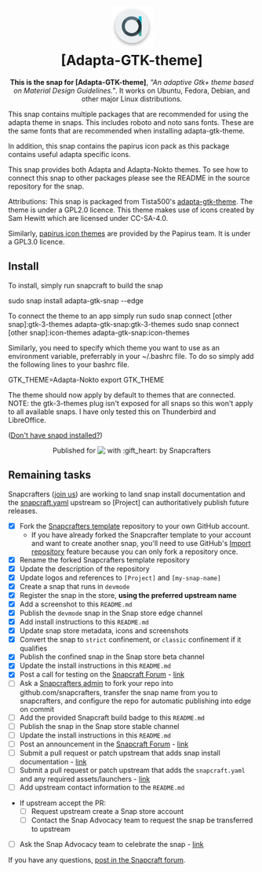 <h1 align="center">
  <img src="https://github.com/adapta-project/adapta-github-resources/raw/master/images/logo_thumb.png" alt="Project">
  <br />
  [Adapta-GTK-theme]
</h1>

<p align="center"><b>This is the snap for [Adapta-GTK-theme]</b>, <i>"An adaptive Gtk+ theme based on Material Design Guidelines."</i>. It works on Ubuntu, Fedora, Debian, and other major Linux
distributions.

This snap contains multiple packages that are recommended for using the
adapta theme in snaps. This includes roboto and noto sans fonts. These are
the same fonts that are recommended when installing adapta-gtk-theme.

In addition, this snap contains the papirus icon pack as this package
contains useful adapta specific icons.

This snap provides both Adapta and Adapta-Nokto themes. To see how to
connect this snap to other packages please see the README in the source
repository for the snap.

Attributions:
This snap is packaged from Tista500's <a href="https://github.com/adapta-project/adapta-gtk-theme">adapta-gtk-theme</a>. The theme is under a GPL2.0 licence.
This theme makes use of icons created by Sam Hewitt which are licensed under CC-SA-4.0.

Similarly, <a href="https://github.com/PapirusDevelopmentTeam/papirus-icon-theme">papirus icon themes</a> are provided by the Papirus team. It is under a GPL3.0 licence.

</p>

<!-- Uncomment and modify this when you are provided a build status badge
<p align="center">
<a href="https://build.snapcraft.io/user/snapcrafters/fork-and-rename-me"><img src="https://build.snapcraft.io/badge/snapcrafters/fork-and-rename-me.svg" alt="Snap Status"></a>
</p>
-->

## Install

To install, simply run snapcraft to build the snap

sudo snap install adapta-gtk-snap --edge

To connect the theme to an app simply run 
sudo snap connect [other snap]:gtk-3-themes adapta-gtk-snap:gtk-3-themes 
sudo snap connect [other snap]:icon-themes adapta-gtk-snap:icon-themes

Similarly, you need to specify which theme you want to use as an environment
variable, preferrably in your ~/.bashrc file. To do so simply add the following
lines to your bashrc file.

GTK_THEME=Adapta-Nokto
export GTK_THEME

The theme should now apply by default to themes that are connected.
NOTE: the gtk-3-themes plug isn't exposed for all snaps so this won't apply
to all available snaps. I have only tested this on Thunderbird and LibreOffice.

([Don't have snapd installed?](https://snapcraft.io/docs/core/install))

<!-- Uncomment and modify this when you have a screenshot
![my-snap-name](screenshot.png?raw=true "my-snap-name")
-->

<p align="center">Published for <img src="http://anything.codes/slack-emoji-for-techies/emoji/tux.png" align="top" width="24" /> with :gift_heart: by Snapcrafters</p>

## Remaining tasks

Snapcrafters ([join us](https://forum.snapcraft.io/t/join-snapcrafters/1325)) 
are working to land snap install documentation and
the [snapcraft.yaml](https://github.com/snapcrafters/fork-and-rename-me/blob/master/snap/snapcraft.yaml)
upstream so [Project] can authoritatively publish future releases.

  - [x] Fork the [Snapcrafters template](https://github.com/snapcrafters/fork-and-rename-me) repository to your own GitHub account.
    - If you have already forked the Snapcrafter template to your account and want to create another snap, you'll need to use GitHub's [Import repository](https://github.com/new/import) feature because you can only fork a repository once.
  - [x] Rename the forked Snapcrafters template repository
  - [x] Update the description of the repository
  - [x] Update logos and references to `[Project]` and `[my-snap-name]`
  - [x] Create a snap that runs in `devmode`
  - [x] Register the snap in the store, **using the preferred upstream name**
  - [x] Add a screenshot to this `README.md`
  - [x] Publish the `devmode` snap in the Snap store edge channel
  - [x] Add install instructions to this `README.md`
  - [x] Update snap store metadata, icons and screenshots
  - [x] Convert the snap to `strict` confinement, or `classic` confinement if it qualifies
  - [x] Publish the confined snap in the Snap store beta channel
  - [x] Update the install instructions in this `README.md`
  - [x] Post a call for testing on the [Snapcraft Forum](https://forum.snapcraft.io) - [link](https://forum.snapcraft.io/t/call-for-testing-adapta-gtk-snap/7552)
  - [ ] Ask a [Snapcrafters admin](https://github.com/orgs/snapcrafters/people?query=%20role%3Aowner) to fork your repo into github.com/snapcrafters, transfer the snap name from you to snapcrafters, and configure the repo for automatic publishing into edge on commit
  - [ ] Add the provided Snapcraft build badge to this `README.md`
  - [ ] Publish the snap in the Snap store stable channel
  - [ ] Update the install instructions in this `README.md`
  - [ ] Post an announcement in the [Snapcraft Forum](https://forum.snapcraft.io) - [link]()
  - [ ] Submit a pull request or patch upstream that adds snap install documentation - [link]()
  - [ ] Submit a pull request or patch upstream that adds the `snapcraft.yaml` and any required assets/launchers - [link]()
  - [ ] Add upstream contact information to the `README.md`  
  - If upstream accept the PR:
    - [ ] Request upstream create a Snap store account
    - [ ] Contact the Snap Advocacy team to request the snap be transferred to upstream
  - [ ] Ask the Snap Advocacy team to celebrate the snap - [link]()

If you have any questions, [post in the Snapcraft forum](https://forum.snapcraft.io).

<!-- 
## The Snapcrafters

| [![Your Name](http://gravatar.com/avatar/bc0bced65e963eb5c3a16cab8b004431/?s=128)](https://github.com/yourname/) |
| :---: |
| [Your Name](https://github.com/yourname/) |
--> 

<!-- Uncomment and modify this when you have upstream contacts
## Upstream

| [![Upstream Name](http://gravatar.com/avatar/bc0bced65e963eb5c3a16cab8b004431?s=128)](https://github.com/upstreamname) |
| :---: |
| [Upstream Name](https://github.com/upstreamname) |
-->
